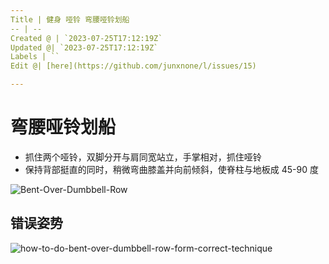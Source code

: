 ```yaml
---
Title | 健身 哑铃 弯腰哑铃划船
-- | --
Created @ | `2023-07-25T17:12:19Z`
Updated @| `2023-07-25T17:12:19Z`
Labels | ``
Edit @| [here](https://github.com/junxnone/l/issues/15)

---
```

# 弯腰哑铃划船
- 抓住两个哑铃，双脚分开与肩同宽站立，手掌相对，抓住哑铃
- 保持背部挺直的同时，稍微弯曲膝盖并向前倾斜，使脊柱与地板成 45-90 度


![Bent-Over-Dumbbell-Row](https://github.com/junxnone/l/assets/2216970/3f0ff454-29a4-43e3-b77a-d51794d65ff9)

## 错误姿势

![how-to-do-bent-over-dumbbell-row-form-correct-technique](https://github.com/junxnone/l/assets/2216970/3df489f3-983a-4d29-829d-bb45fc8204d4)

